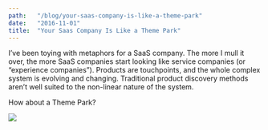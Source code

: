 ```yaml
---
path:	"/blog/your-saas-company-is-like-a-theme-park"
date:	"2016-11-01"
title:	"Your Saas Company Is Like a Theme Park"
---
```


I’ve been toying with metaphors for a SaaS company. The more I mull it over, the more SaaS companies start looking like service companies (or “experience companies”). Products are touchpoints, and the whole complex system is evolving and changing. Traditional product discovery methods aren’t well suited to the non-linear nature of the system.

How about a Theme Park?

![](/images/1*M1_1hMw2Z-YoBE7w9TkkMg.jpeg)